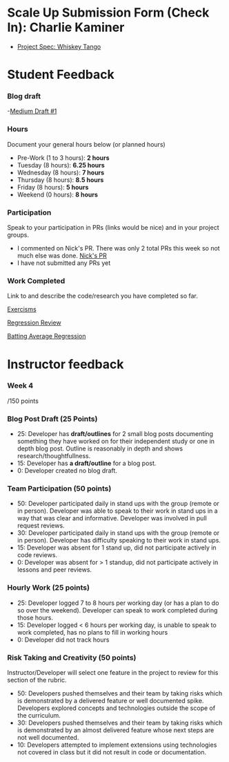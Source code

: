 # Scale Up Submission Form (Check In): Charlie Kaminer

- [Project Spec: Whiskey Tango](https://github.com/turingschool/lesson_plans/blob/master/ruby_04-apis_and_scalability/independent_study_project.markdown)

# Student Feedback

### Blog draft

-[Medium Draft #1](https://medium.com/p/6d9419fdd554/edit)

### Hours

Document your general hours below (or planned hours)

- Pre-Work (1 to 3 hours): **2 hours**
- Tuesday (8 hours): **6.25 hours**
- Wednesday (8 hours): **7 hours**
- Thursday (8 hours): **8.5 hours**
- Friday (8 hours): **5 hours**
- Weekend (0 hours): **8 hours**

### Participation

Speak to your participation in PRs (links would be nice) and in your project groups.
- I commented on Nick's PR.  There was only 2 total PRs this week so not much else was done. [Nick's PR](https://github.com/nickpisciotta/electron_notes_app/pull/5)
- I have not submitted any PRs yet

### Work Completed

Link to and describe the code/research you have completed so far.

[Exercisms](https://github.com/ckaminer/exercism/tree/master/python)

[Regression Review](http://people.duke.edu/~rnau/regintro.htm)

[Batting Average Regression](http://people.duke.edu/~rnau/regexbaseball.htm)

# Instructor feedback

### Week 4

/150 points

### Blog Post Draft (25 Points)  

  * 25: Developer has **draft/outlines** for 2 small blog posts documenting something they have worked on for their independent study or one in depth blog post. Outline is reasonably in depth and shows research/thoughtfullness.
  * 15: Developer has **a draft/outline** for a blog post.
  * 0: Developer created no blog draft.

### Team Participation (50 points)

  * 50: Developer participated daily in stand ups with the group (remote or in person). Developer was able to speak to their work in stand ups in a way that was clear and informative. Developer was involved in pull request reviews.
  * 30: Developer participated daily in stand ups with the group (remote or in person). Developer has difficulty speaking to their work in stand ups.
  * 15: Developer was absent for 1 stand up, did not participate actively in code reviews.
  * 0: Developer was absent for > 1 standup, did not participate actively in lessons and peer reviews.

### Hourly Work (25 points)

  * 25: Developer logged 7 to 8 hours per working day (or has a plan to do so over the weekend). Developer can speak to work completed during those hours.
  * 15: Developer logged < 6 hours per working day, is unable to speak to work completed, has no plans to fill in working hours
  * 0: Developer did not track hours

### Risk Taking and Creativity (50 points)

Instructor/Developer will select one feature in the project to review for this section of the rubric.

  * 50: Developers pushed themselves and their team by taking risks which is demonstrated by a delivered feature or well documented spike. Developers explored concepts and technologies outside the scope of the curriculum.
  * 30: Developers pushed themselves and their team by taking risks which is demonstrated by an almost delivered feature whose next steps are not well documented.
  * 10: Developers attempted to implement extensions using technologies not covered in class but it did not result in code or documentation.
